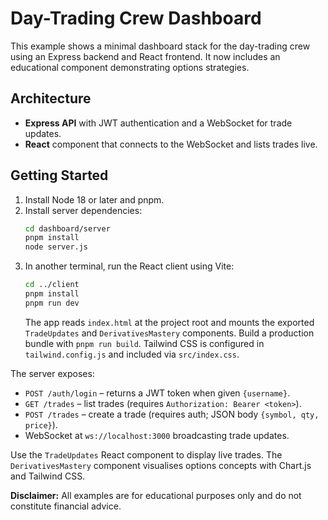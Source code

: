 # Day-Trading Crew Dashboard

This example shows a minimal dashboard stack for the day-trading crew using an Express backend and React frontend. It now includes an educational component demonstrating options strategies.

## Architecture
- **Express API** with JWT authentication and a WebSocket for trade updates.
- **React** component that connects to the WebSocket and lists trades live.

## Getting Started
1. Install Node 18 or later and pnpm.
2. Install server dependencies:
   ```bash
   cd dashboard/server
   pnpm install
   node server.js
   ```
3. In another terminal, run the React client using Vite:
   ```bash
   cd ../client
   pnpm install
   pnpm run dev
   ```
   The app reads `index.html` at the project root and mounts the exported `TradeUpdates`
   and `DerivativesMastery` components. Build a production bundle with `pnpm run build`.
   Tailwind CSS is configured in `tailwind.config.js` and included via `src/index.css`.

The server exposes:
- `POST /auth/login` – returns a JWT token when given `{username}`.
- `GET /trades` – list trades (requires `Authorization: Bearer <token>`).
- `POST /trades` – create a trade (requires auth; JSON body `{symbol, qty, price}`).
- WebSocket at `ws://localhost:3000` broadcasting trade updates.

Use the `TradeUpdates` React component to display live trades. The `DerivativesMastery` component visualises options concepts with Chart.js and Tailwind CSS.

**Disclaimer:** All examples are for educational purposes only and do not constitute financial advice.
